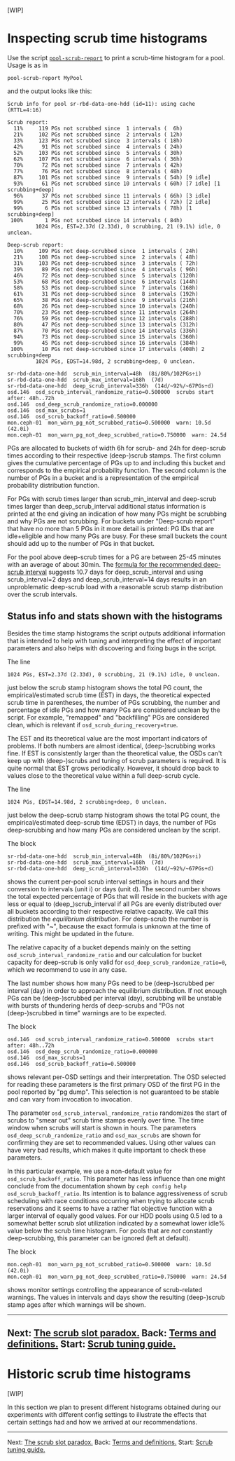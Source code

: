 [WIP]

# Inspecting scrub time histograms

Use the script [`pool-scrub-report`](../scripts/pool-scrub-report) to print a scrub-time histogram for a pool. Usage is as in

```
pool-scrub-report MyPool
```

and the output looks like this:

```
Scrub info for pool sr-rbd-data-one-hdd (id=11): using cache (RTTL=4:16)

Scrub report:
  11%     119 PGs not scrubbed since  1 intervals (  6h)
  21%     102 PGs not scrubbed since  2 intervals ( 12h)
  33%     123 PGs not scrubbed since  3 intervals ( 18h)
  42%      91 PGs not scrubbed since  4 intervals ( 24h)
  52%     103 PGs not scrubbed since  5 intervals ( 30h)
  62%     107 PGs not scrubbed since  6 intervals ( 36h)
  70%      72 PGs not scrubbed since  7 intervals ( 42h)
  77%      76 PGs not scrubbed since  8 intervals ( 48h)
  87%     101 PGs not scrubbed since  9 intervals ( 54h) [9 idle]
  93%      61 PGs not scrubbed since 10 intervals ( 60h) [7 idle] [1 scrubbing+deep]
  96%      37 PGs not scrubbed since 11 intervals ( 66h) [3 idle]
  99%      25 PGs not scrubbed since 12 intervals ( 72h) [2 idle]
  99%       6 PGs not scrubbed since 13 intervals ( 78h) [1 scrubbing+deep]
 100%       1 PGs not scrubbed since 14 intervals ( 84h)
         1024 PGs, EST=2.37d (2.33d), 0 scrubbing, 21 (9.1%) idle, 0 unclean.

Deep-scrub report:
  10%     109 PGs not deep-scrubbed since  1 intervals ( 24h)
  21%     108 PGs not deep-scrubbed since  2 intervals ( 48h)
  31%     103 PGs not deep-scrubbed since  3 intervals ( 72h)
  39%      89 PGs not deep-scrubbed since  4 intervals ( 96h)
  46%      72 PGs not deep-scrubbed since  5 intervals (120h)
  53%      68 PGs not deep-scrubbed since  6 intervals (144h)
  58%      53 PGs not deep-scrubbed since  7 intervals (168h)
  61%      31 PGs not deep-scrubbed since  8 intervals (192h)
  65%      38 PGs not deep-scrubbed since  9 intervals (216h)
  68%      26 PGs not deep-scrubbed since 10 intervals (240h)
  70%      23 PGs not deep-scrubbed since 11 intervals (264h)
  76%      59 PGs not deep-scrubbed since 12 intervals (288h)
  80%      47 PGs not deep-scrubbed since 13 intervals (312h)
  87%      70 PGs not deep-scrubbed since 14 intervals (336h)
  94%      73 PGs not deep-scrubbed since 15 intervals (360h)
  99%      45 PGs not deep-scrubbed since 16 intervals (384h)
 100%      10 PGs not deep-scrubbed since 17 intervals (408h) 2 scrubbing+deep
         1024 PGs, EDST=14.98d, 2 scrubbing+deep, 0 unclean.

sr-rbd-data-one-hdd  scrub_min_interval=48h  (8i/80%/102PGs÷i)
sr-rbd-data-one-hdd  scrub_max_interval=168h  (7d)
sr-rbd-data-one-hdd  deep_scrub_interval=336h  (14d/~92%/~67PGs÷d)
osd.146  osd_scrub_interval_randomize_ratio=0.500000  scrubs start after: 48h..72h
osd.146  osd_deep_scrub_randomize_ratio=0.000000
osd.146  osd_max_scrubs=1
osd.146  osd_scrub_backoff_ratio=0.500000
mon.ceph-01  mon_warn_pg_not_scrubbed_ratio=0.500000  warn: 10.5d (42.0i)
mon.ceph-01  mon_warn_pg_not_deep_scrubbed_ratio=0.750000  warn: 24.5d
```

PGs are allocated to buckets of width 6h for scrub- and 24h for deep-scrub times according to their respective (deep-)scrub stamps. The first column gives the cumulative percentage of PGs up to and including this bucket and corresponds to the empirical probability function. The second column is the number of PGs in a bucket and is a representation of the empirical probability distribution function.

For PGs with scrub times larger than scrub_min_interval and deep-scrub times larger than deep_scrub_interval additional status information is printed at the end giving an indication of how many PGs might be scrubbing and why PGs are not scrubbing. For buckets under "Deep-scrub report" that have no more than 5 PGs in it more detail is printed: PG IDs that are idle+eligible and how many PGs are busy. For these small buckets the count should add up to the number of PGs in that bucket.

For the pool above deep-scrub times for a PG are between 25-45 minutes with an average of about 30min. The [formula for the recommended deep-scrub interval](RecommendationsForScrub.md#adjust-deep-scrub-time-for-pools-on-hdds) suggests 10.7 days for deep_scrub_interval and using scrub_interval=2 days and deep_scrub_interval=14 days results in an unproblematic deep-scrub load with a reasonable scrub stamp distribution over the scrub intervals.

## Status info and stats shown with the histograms

Besides the time stamp histograms the script outputs additional information that is intended to help with tuning and interpreting the effect of important parameters and also helps with discovering and fixing bugs in the script.

The line

```
1024 PGs, EST=2.37d (2.33d), 0 scrubbing, 21 (9.1%) idle, 0 unclean.
```

just below the scrub stamp histogram shows the total PG count, the empirical/estimated scrub time (EST) in days, the theoretical expected scrub time in parentheses, the number of PGs scrubbing, the number and percentage of idle PGs and how many PGs are considered unclean by the script. For example, "remapped" and "backfilling" PGs are considered clean, which is relevant if `osd_scrub_during_recovery=true`.

The EST and its theoretical value are the most important indicators of problems. If both numbers are almost identical, (deep-)scrubbing works fine. If EST is consistently larger than the theoretical value, the OSDs can't keep up with (deep-)scrubs and tuning of scrub parameters is required. It is quite normal that EST grows periodically. However, it should drop back to values close to the theoretical value within a full deep-scrub cycle.

The line

```
1024 PGs, EDST=14.98d, 2 scrubbing+deep, 0 unclean.
```

just below the deep-scrub stamp histogram shows the total PG count, the empirical/estimated deep-scrub time (EDST) in days, the number of PGs deep-scrubbing and how many PGs are considered unclean by the script.

The block

```
sr-rbd-data-one-hdd  scrub_min_interval=48h  (8i/80%/102PGs÷i)
sr-rbd-data-one-hdd  scrub_max_interval=168h  (7d)
sr-rbd-data-one-hdd  deep_scrub_interval=336h  (14d/~92%/~67PGs÷d)
```

shows the current per-pool scrub interval settings in hours and their conversion to intervals (unit i) or days (unit d). The second number shows the total expected percentage of PGs that will reside in the buckets with age less or equal to (deep_)scrub_interval if all PGs are evenly distributed over all buckets according to their respective relative capacity. We call this distribution the *equilibrium distribution*. For deep-scrub the number is prefixed with "~", because the exact formula is unknown at the time of writing. This might be updated in the future.

The relative capacity of a bucket depends mainly on the setting `osd_scrub_interval_randomize_ratio` and our calculation for bucket capacity for deep-scrub is only valid for `osd_deep_scrub_randomize_ratio=0`, which we recommend to use in any case.

The last number shows how many PGs need to be (deep-)scrubbed per interval (day) in order to approach the equilibrium distribution. If not enough PGs can be (deep-)scrubbed per interval (day), scrubbing will be unstable with bursts of thundering herds of deep-scrubs and "PGs not (deep-)scrubbed in time" warnings are to be expected.

The block

```
osd.146  osd_scrub_interval_randomize_ratio=0.500000  scrubs start after: 48h..72h
osd.146  osd_deep_scrub_randomize_ratio=0.000000
osd.146  osd_max_scrubs=1
osd.146  osd_scrub_backoff_ratio=0.500000
```

shows relevant per-OSD settings and their interpretation. The OSD selected for reading these parameters is the first primary OSD of the first PG in the pool reported by "pg dump". This selection is not guaranteed to be stable and can vary from invocation to invocation.

The parameter `osd_scrub_interval_randomize_ratio` randomizes the start of scrubs to "smear out" scrub time stamps evenly over time. The time window when scrubs will start is shown in hours. The parameters `osd_deep_scrub_randomize_ratio` and `osd_max_scrubs` are shown for confirming they are set to recommended values. Using other values can have very bad results, which makes it quite important to check these parameters.

In this particular example, we use a non-default value for `osd_scrub_backoff_ratio`. This parameter has less influence than one might conclude from the documentation shown by `ceph config help osd_scrub_backoff_ratio`. Its intention is to balance aggressiveness of scrub scheduling with race conditions occurring when trying to allocate scrub reservations and it seems to have a rather flat objective function with a larger interval of equally good values. For our HDD pools using 0.5 led to a somewhat better scrub slot utilization indicated by a somewhat lower idle% value below the scrub time histogram. For pools that are *not* constantly deep-scrubbing, this parameter can be ignored (left at default).

The block

```
mon.ceph-01  mon_warn_pg_not_scrubbed_ratio=0.500000  warn: 10.5d (42.0i)
mon.ceph-01  mon_warn_pg_not_deep_scrubbed_ratio=0.750000  warn: 24.5d
```

shows monitor settings controlling the appearance of scrub-related warnings. The values in intervals and days show the resulting (deep-)scrub stamp ages after which warnings will be shown.

---
Next: [The scrub slot paradox.](ScrubSlotParadox.md)
Back: [Terms and definitions.](ScrubTerms.md)
Start: [Scrub tuning guide.](TuningScrub.md)
---

# Historic scrub time histograms

[WIP]

In this section we plan to present different histograms obtained during our experiments with different config settings to illustrate the effects that certain settings had and how we arrived at our recommendations.

---
Next: [The scrub slot paradox.](ScrubSlotParadox.md)
Back: [Terms and definitions.](ScrubTerms.md)
Start: [Scrub tuning guide.](TuningScrub.md)